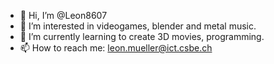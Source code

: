 - 👋 Hi, I’m @Leon8607
- 👀 I’m interested in videogames, blender and metal music.
- 🌱 I’m currently learning to create 3D movies, programming.
- 📫 How to reach me: leon.mueller@ict.csbe.ch
